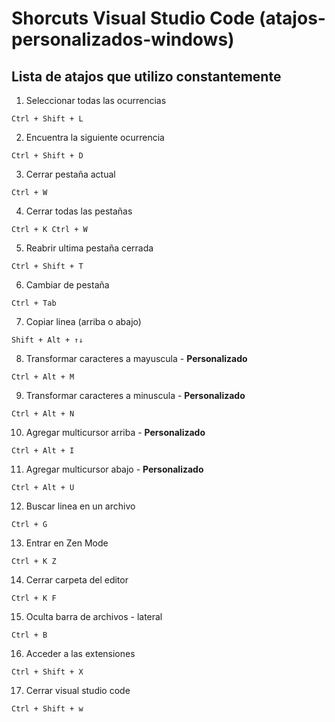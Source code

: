# Shorcuts Visual Studio Code (atajos-personalizados-windows)

## Lista de atajos que utilizo constantemente 

1. Seleccionar todas las ocurrencias
```
Ctrl + Shift + L
``` 

2. Encuentra la siguiente ocurrencia
```
Ctrl + Shift + D
```     

3. Cerrar pestaña actual
```
Ctrl + W
```    

4. Cerrar todas las pestañas
```
Ctrl + K Ctrl + W
```

5. Reabrir ultima pestaña cerrada
```
Ctrl + Shift + T
```

6. Cambiar de pestaña
```
Ctrl + Tab
```

7. Copiar linea (arriba o abajo)
```
Shift + Alt + ↑↓
```

8. Transformar caracteres a mayuscula - **Personalizado**
```
Ctrl + Alt + M
```

9. Transformar caracteres a minuscula - **Personalizado**
```
Ctrl + Alt + N
```

10. Agregar multicursor arriba - **Personalizado**
```
Ctrl + Alt + I
```

11. Agregar multicursor abajo - **Personalizado**
```
Ctrl + Alt + U
```

12. Buscar linea en un archivo
```
Ctrl + G
```

13. Entrar en Zen Mode
```
Ctrl + K Z
```

14. Cerrar carpeta del editor
```
Ctrl + K F
```

15. Oculta barra de archivos - lateral
```
Ctrl + B
```

16. Acceder a las extensiones
```
Ctrl + Shift + X
```

17. Cerrar visual studio code
```
Ctrl + Shift + w
```